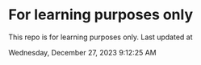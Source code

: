# For learning purposes only
This repo is for learning purposes only.
Last updated at

Wednesday, December 27, 2023 9:12:25 AM

